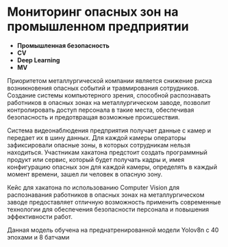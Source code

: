 # Мониторинг опасных зон на промышленном предприятии
- **Промышленная безопасность**
- **CV**
- **Deep Learning**
- **MV**

Приоритетом металлургической компании является снижение риска возникновения опасных событий и травмирования сотрудников. Создание системы компьютерного зрения, способной распознавать работников в опасных зонах на металлургическом заводе, позволит контролировать доступ персонала в такие места, обеспечивая безопасность и предотвращая возможные происшествия.

Система видеонаблюдения предприятия получает данные с камер и передает их в шину данных. Для каждой камеры операторы зафиксировали опасные зоны, в которых сотрудникам нельзя находиться. Участникам хакатона предстоит создать программный продукт или сервис, который будет получать кадры и, имея конфигурацию опасных зон для каждой камеры, определять в каждый момент времени, зашел ли человек в опасную зону.

Кейс для хакатона по использованию Computer Vision для распознавания работников в опасных зонах на металлургическом заводе предоставляет отличную возможность применить современные технологии для обеспечения безопасности персонала и повышения эффективности работ.

Данная модель обучена на преднатренированной модели Yolov8n с 40 эпохами и 8 батчами
